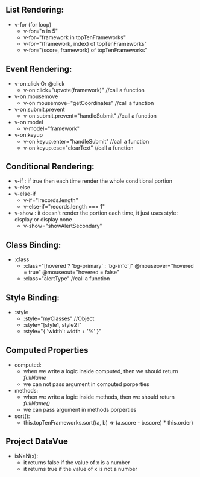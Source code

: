 ## List Rendering:
- v-for (for loop)
    - v-for="n in 5"
    - v-for="framework in topTenFrameworks"
    - v-for="(framework, index) of topTenFrameworks"
    - v-for="(score, framework) of topTenFrameworks"

## Event Rendering:
- v-on:click Or @click
    - v-on:click="upvote(framework)"    //call a function
- v-on:mousemove
    - v-on:mousemove="getCoordinates"   //call a function
- v-on:submit.prevent
    - v-on:submit.prevent="handleSubmit"    //call a function
- v-on:model
    - v-model="framework"
- v-on:keyup
    - v-on:keyup.enter="handleSubmit"   //call a function
    - v-on:keyup.esc="clearText"    //call a function

## Conditional Rendering:
- v-if : if true then each time render the whole conditional portion
- v-else
- v-else-if
    - v-if="!records.length"
    - v-else-if="records.length === 1"
- v-show : it doesn't render the portion each time, it just uses style: display or display none
    - v-show="showAlertSecondary"

## Class Binding:
- :class
    - :class="[hovered ? 'bg-primary' : 'bg-info']" 
        @mouseover="hovered = true" @mouseout="hovered = false"
    - :class="alertType"    //call a function

## Style Binding:
- :style
    - :style="myClasses"    //Object
    - :style="[style1, style2]"
    - :style="{ 'width': width + '%' }"

## Computed Properties
- computed:
    - when we write a logic inside computed, then we should return *fullName*
    - we can not pass argument in computed porperties
- methods:
    - when we write a logic inside methods, then we should return *fullName()*
    - we can pass argument in methods porperties
- sort():
    - this.topTenFrameworks.sort((a, b) => (a.score - b.score) * this.order)


## Project DataVue
- isNaN(x): 
    - it returns false if the value of x is a number
    - it returns true if the value of x is not a number

